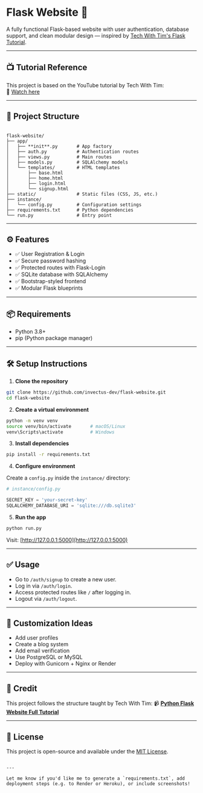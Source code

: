 

# Flask Website 🚀

A fully functional Flask-based website with user authentication, database support, and clean modular design — inspired by [Tech With Tim's Flask Tutorial](https://youtu.be/dam0GPOAvVI).

---

## 📺 Tutorial Reference

This project is based on the YouTube tutorial by Tech With Tim:  
🔗 [Watch here](https://youtu.be/dam0GPOAvVI)

---

## 📁 Project Structure

```

flask-website/
├── app/
│   ├── **init**.py       # App factory
│   ├── auth.py           # Authentication routes
│   ├── views.py          # Main routes
│   ├── models.py         # SQLAlchemy models
│   └── templates/        # HTML templates
│       ├── base.html
│       ├── home.html
│       ├── login.html
│       └── signup.html
├── static/               # Static files (CSS, JS, etc.)
├── instance/
│   └── config.py         # Configuration settings
├── requirements.txt      # Python dependencies
└── run.py                # Entry point

````

---

## ⚙️ Features

- ✅ User Registration & Login
- ✅ Secure password hashing
- ✅ Protected routes with Flask-Login
- ✅ SQLite database with SQLAlchemy
- ✅ Bootstrap-styled frontend
- ✅ Modular Flask blueprints

---

## 📦 Requirements

- Python 3.8+
- pip (Python package manager)

---

## 🛠️ Setup Instructions

1. **Clone the repository**

```bash
git clone https://github.com/invectus-dev/flask-website.git
cd flask-website
````

2. **Create a virtual environment**

```bash
python -m venv venv
source venv/bin/activate       # macOS/Linux
venv\Scripts\activate          # Windows
```

3. **Install dependencies**

```bash
pip install -r requirements.txt
```

4. **Configure environment**

Create a `config.py` inside the `instance/` directory:

```python
# instance/config.py

SECRET_KEY = 'your-secret-key'
SQLALCHEMY_DATABASE_URI = 'sqlite:///db.sqlite3'
```

5. **Run the app**

```bash
python run.py
```

Visit: [http://127.0.0.1:5000](http://127.0.0.1:5000)

---

## ✅ Usage

* Go to `/auth/signup` to create a new user.
* Log in via `/auth/login`.
* Access protected routes like `/` after logging in.
* Logout via `/auth/logout`.

---

## 🧩 Customization Ideas

* Add user profiles
* Create a blog system
* Add email verification
* Use PostgreSQL or MySQL
* Deploy with Gunicorn + Nginx or Render

---

## 🙌 Credit

This project follows the structure taught by Tech With Tim:
📹 **[Python Flask Website Full Tutorial](https://youtu.be/dam0GPOAvVI)**

---

## 📄 License

This project is open-source and available under the [MIT License](LICENSE).

```

---

Let me know if you'd like me to generate a `requirements.txt`, add deployment steps (e.g. to Render or Heroku), or include screenshots!
```
